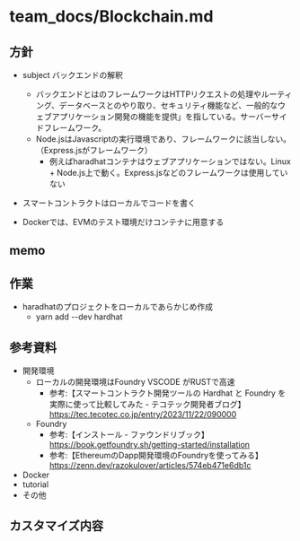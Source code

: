 # team_docs/Blockchain.md

## 方針

- subject バックエンドの解釈
  - バックエンドとはのフレームワークはHTTPリクエストの処理やルーティング、データベースとのやり取り、セキュリティ機能など、一般的なウェブアプリケーション開発の機能を提供」を指している。サーバーサイドフレームワーク。
  - Node.jsはJavascriptの実行環境であり、フレームワークに該当しない。（Express.jsがフレームワーク）
    - 例えばharadhatコンテナはウェブアプリケーションではない。Linux + Node.js上で動く。Express.jsなどのフレームワークは使用していない

- スマートコントラクトはローカルでコードを書く
- Dockerでは、EVMのテスト環境だけコンテナに用意する

## memo

## 作業
- haradhatのプロジェクトをローカルであらかじめ作成
  - yarn add --dev hardhat

## 参考資料

- 開発環境
  - ローカルの開発環境はFoundry VSCODE がRUSTで高速
    - 参考:【スマートコントラクト開発ツールの Hardhat と Foundry を実際に使って比較してみた - テコテック開発者ブログ】 https://tec.tecotec.co.jp/entry/2023/11/22/090000
  - Foundry
    - 参考:【インストール - ファウンドリブック】 https://book.getfoundry.sh/getting-started/installation
    - 参考:【EthereumのDapp開発環境のFoundryを使ってみる】 https://zenn.dev/razokulover/articles/574eb471e6db1c
- Docker
- tutorial
- その他

## カスタマイズ内容

